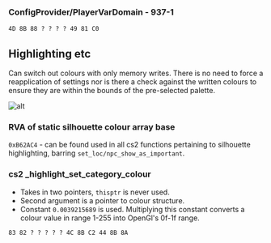 ### ConfigProvider/PlayerVarDomain - 937-1

`4D 8B 88 ? ? ? ? 49 81 C0`


## Highlighting etc
Can switch out colours with only memory writes. There is no need to force a reapplication of settings nor is there a check against the written colours to ensure they are within the bounds of the pre-selected palette.

![alt](https://i.imgur.com/w3akBzZ.gif)


### RVA of static silhouette colour array base
`0xB62AC4` - can be found used in all cs2 functions pertaining to silhouette highlighting, barring `set_loc/npc_show_as_important`.

### cs2 _highlight_set_category_colour 

- Takes in two pointers, `thisptr` is never used.
- Second argument is a pointer to colour structure.
- Constant `0.0039215689` is used. Multiplying this constant converts a colour value in range 1-255 into OpenGl's 0f-1f range.

`83 82 ? ? ? ? ? 4C 8B C2 44 8B 8A`
